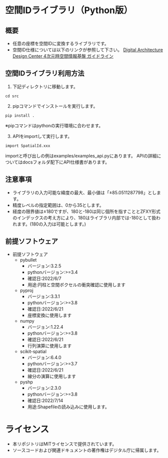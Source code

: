 # 空間IDライブラリ（Python版）

## 概要
- 任意の座標を空間IDに変換するライブラリです。
- 空間ID仕様については以下のリンクが参照して下さい。
[Digital Architecture Design Center 4次元時空間情報基盤 ガイドライン](https://www.ipa.go.jp/digital/architecture/project/autonomousmobilerobot/3dspatial_guideline.html)

## 空間IDライブラリ利用方法
1. 下記ディレクトリに移動します。
```
cd src
```
2. pipコマンドでインストールを実行します。
```
pip install .
```
※pipコマンドはpythonの実行環境に合わせます。

3. APIをimportして実行します。
```
import SpatialId.xxx
```
importと呼び出しの例はexamples/examples_api.pyにあります。
APIの詳細についてはdocsフォルダ配下にAPI仕様書があります。

## 注意事項
* ライブラリの入力可能な緯度の最大、最小値は「±85.0511287798」とします。
* 精度レベルの指定範囲は、0から35とします。
* 経度の限界値は±180ですが、180と-180は同じ個所を指すこととZFXY形式のインデックスの考え方により、180はライブラリ内部では-180として扱われます。(180の入力は可能とします。)

## 前提ソフトウェア
- 前提ソフトウェア
    - pybullet  
        - バージョン:3.2.5
        - pythonバージョン:&gt;=3.4
        - 確認日:2022/6/7
        - 用途:円柱と空間ボクセルの衝突確認に使用します
    - pyproj
        - バージョン:3.3.1
        - pythonバージョン:&gt;=3.8
        - 確認日:2022/6/21
        - 座標変換に使用します
    - numpy  
        - バージョン:1.22.4 
        - pythonバージョン:&gt;=3.8
        - 確認日:2022/6/21
        - 行列演算に使用します
    - scikit-spatial  
        - バージョン:6.4.0
        - pythonバージョン:&gt;=3.7
        - 確認日:2022/6/21
        - 線分の演算に使用します
    - pyshp
        - バージョン:2.3.0
        - pythonバージョン:&gt;=3.8
        - 確認日:2022/7/14
        - 用途:Shapefileの読み込みに使用します。

# ライセンス
- 本リポジトリはMITライセンスで提供されています。
- ソースコードおよび関連ドキュメントの著作権はデジタル庁に帰属します。
